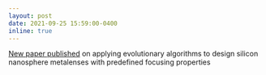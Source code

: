 ```yaml
---
layout: post
date: 2021-09-25 15:59:00-0400
inline: true
---
```


[New paper published](https://www.osapublishing.org/josab/abstract.cfm?URI=josab-38-10-3009) 
on applying evolutionary algorithms to design silicon nanosphere metalenses with predefined focusing properties
